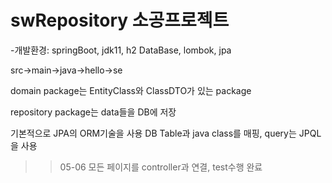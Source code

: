 # swRepository 소공프로젝트
-개발환경: springBoot, jdk11, h2 DataBase, lombok, jpa

src->main->java->hello->se

domain package는 EntityClass와 ClassDTO가 있는 package

repository package는 data들을 DB에 저장

기본적으로 JPA의 ORM기술을 사용
DB Table과 java class를 매핑, query는 JPQL을 사용


>>05-06 모든 페이지를 controller과 연결, test수행 완료
